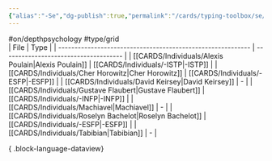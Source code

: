 ```yaml
---
{"alias":"-Se","dg-publish":true,"permalink":"/cards/typing-toolbox/se/","dgPassFrontmatter":true,"noteIcon":"1","created":"2023-02-26T21:04:18.636+01:00","updated":"2023-05-28T12:42:42.043+02:00"}
---
```


#on/depthpsychology #type/grid  
| File                                                        | Type                                  |
| ----------------------------------------------------------- | ------------------------------------- |
| [[CARDS/Individuals/Alexis Poulain\|Alexis Poulain]]     | [[CARDS/Individuals/-ISTP\|-ISTP]] |
| [[CARDS/Individuals/Cher Horowitz\|Cher Horowitz]]       | [[CARDS/Individuals/-ESFP\|-ESFP]] |
| [[CARDS/Individuals/David Keirsey\|David Keirsey]]       | \-                                    |
| [[CARDS/Individuals/Gustave Flaubert\|Gustave Flaubert]] | [[CARDS/Individuals/-INFP\|-INFP]] |
| [[CARDS/Individuals/Machiavel\|Machiavel]]               | \-                                    |
| [[CARDS/Individuals/Roselyn Bachelot\|Roselyn Bachelot]] | [[CARDS/Individuals/-ESFP\|-ESFP]] |
| [[CARDS/Individuals/Tabibian\|Tabibian]]                 | \-                                    |

{ .block-language-dataview}
